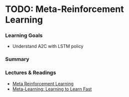 # TODO: Meta-Reinforcement Learning

### Learning Goals

- Understand A2C with LSTM policy

### Summary


### Lectures & Readings
- [Meta Reinforcement Learning](https://lilianweng.github.io/lil-log/2019/06/23/meta-reinforcement-learning.html)
- [Meta-Learning: Learning to Learn Fast](https://lilianweng.github.io/lil-log/2018/11/30/meta-learning.html)
